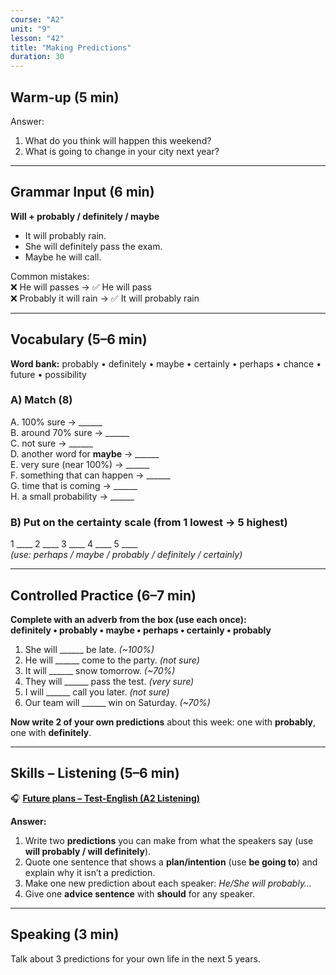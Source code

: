 ```yaml
---
course: "A2"
unit: "9"
lesson: "42"
title: "Making Predictions"
duration: 30
---
```


## Warm-up (5 min)
Answer:
1. What do you think will happen this weekend?
2. What is going to change in your city next year?

-------

## Grammar Input (6 min)
**Will + probably / definitely / maybe**  
- It will probably rain.  
- She will definitely pass the exam.  
- Maybe he will call.  

Common mistakes:  
❌ He will passes → ✅ He will pass  
❌ Probably it will rain → ✅ It will probably rain  

-------

## Vocabulary (5–6 min)

**Word bank:** probably • definitely • maybe • certainly • perhaps • chance • future • possibility

### A) Match (8)
A. 100% sure → ______  
B. around 70% sure → ______  
C. not sure → ______  
D. another word for **maybe** → ______  
E. very sure (near 100%) → ______  
F. something that can happen → ______  
G. time that is coming → ______  
H. a small probability → ______

### B) Put on the certainty scale (from 1 lowest → 5 highest)
1 ____  2 ____  3 ____  4 ____  5 ____  
*(use: perhaps / maybe / probably / definitely / certainly)*


-------

## Controlled Practice (6–7 min)

**Complete with an adverb from the box (use each once):**  
**definitely • probably • maybe • perhaps • certainly • probably**

1) She will ______ be late. *(~100%)*  
2) He will ______ come to the party. *(not sure)*  
3) It will ______ snow tomorrow. *(~70%)*  
4) They will ______ pass the test. *(very sure)*  
5) I will ______ call you later. *(not sure)*  
6) Our team will ______ win on Saturday. *(~70%)*

**Now write 2 of your own predictions** about this week: one with **probably**, one with **definitely**.


-------

## Skills – Listening (5–6 min)

🎧 **[Future plans – Test-English (A2 Listening)](https://test-english.com/listening/a2/future-plans-listening-test/)**

**Answer:**
1) Write two **predictions** you can make from what the speakers say (use **will probably / will definitely**).  
2) Quote one sentence that shows a **plan/intention** (use **be going to**) and explain why it isn’t a prediction.  
3) Make one new prediction about each speaker: *He/She will probably…*  
4) Give one **advice sentence** with **should** for any speaker.


-------

## Speaking (3 min)
Talk about 3 predictions for your own life in the next 5 years.
